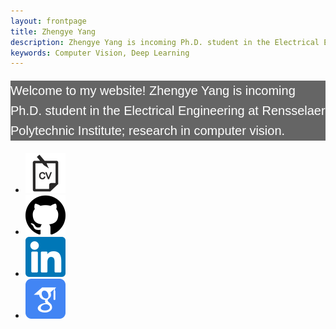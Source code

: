 ```yaml
---
layout: frontpage
title: Zhengye Yang
description: Zhengye Yang is incoming Ph.D. student in the Electrical Engineering at Rensselaer Polytechnic Institute; research in computer vision
keywords: Computer Vision, Deep Learning 
---
```



<!-- <div   class="navbar">
  <div  class="navbar-inner">
      <ul  class="nav" >
          <li><a href="{{ BASE_PATH }}/zhengye_cv_2_1.pdf"><img border="0" alt="CV" src="high_res_icon/cv-icon.png" width="64" height="64"></a></li>
          <li><a href="https://github.com/zylearncoding"><img border="0" alt="Github" src="high_res_icon/github-icon.png" width="64" height="64"></a></li>
          <li><a href="https://www.linkedin.com/in/zhengye-yang/"><img border="0" alt="LinknedIn" src="high_res_icon/linkedin-icon.png" width="64" height="64"></a></li>
          <li><a href="https://scholar.google.com/citations?user=PGbaGDsAAAAJ&hl=en"><img border="0" alt="Google Scholar" src="high_res_icon/googlescholar-icon.png" width="64" height="64"></a></li>
      </ul>
  </div>
</div> -->

<div>
<p class='intro'>
Welcome to my website! Zhengye Yang is incoming Ph.D. student in the Electrical Engineering at Rensselaer Polytechnic Institute; research in computer vision.
</p>
<ul  class="nav" >
          <li><a href="{{ BASE_PATH }}/zhengye_cv_2_1.pdf"><img border="0" alt="CV" src="high_res_icon/cv-icon.png" width="64" height="64"></a></li>
          <li><a href="https://github.com/zylearncoding"><img border="0" alt="Github" src="high_res_icon/github-icon.png" width="64" height="64"></a></li>
          <li><a href="https://www.linkedin.com/in/zhengye-yang/"><img border="0" alt="LinknedIn" src="high_res_icon/linkedin-icon.png" width="64" height="64"></a></li>
          <li><a href="https://scholar.google.com/citations?user=PGbaGDsAAAAJ&hl=en"><img border="0" alt="Google Scholar" src="high_res_icon/googlescholar-icon.png" width="64" height="64"></a></li>
      </ul>
</div>

<style>
div.intro{
  margin: auto;
width: 60%;
border: 5px solid #FFFF00;
padding: 10px;
}
p.intro{
background-color: rgba(0,0,0,0.6);
color: white;
font-family: Arial;
font-size:20px;
line-height: 1.6;
}
body {
  background-image: url('../publpics/bg_screen.png');
  background-repeat: no-repeat;
  background-attachment: fixed;  
  background-size: cover;
}
</style>